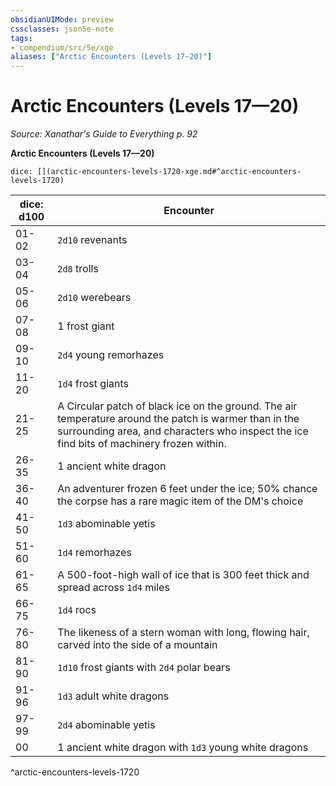 ```yaml
---
obsidianUIMode: preview
cssclasses: json5e-note
tags:
- compendium/src/5e/xge
aliases: ["Arctic Encounters (Levels 17—20)"]
---
```

# Arctic Encounters (Levels 17—20)
*Source: Xanathar's Guide to Everything p. 92* 

**Arctic Encounters (Levels 17—20)**

`dice: [](arctic-encounters-levels-1720-xge.md#^arctic-encounters-levels-1720)`

| dice: d100 | Encounter |
|------------|-----------|
| 01-02 | `2d10` revenants |
| 03-04 | `2d8` trolls |
| 05-06 | `2d10` werebears |
| 07-08 | 1 frost giant |
| 09-10 | `2d4` young remorhazes |
| 11-20 | `1d4` frost giants |
| 21-25 | A Circular patch of black ice on the ground. The air temperature around the patch is warmer than in the surrounding area, and characters who inspect the ice find bits of machinery frozen within. |
| 26-35 | 1 ancient white dragon |
| 36-40 | An adventurer frozen 6 feet under the ice; 50% chance the corpse has a rare magic item of the DM's choice |
| 41-50 | `1d3` abominable yetis |
| 51-60 | `1d4` remorhazes |
| 61-65 | A 500-foot-high wall of ice that is 300 feet thick and spread across `1d4` miles |
| 66-75 | `1d4` rocs |
| 76-80 | The likeness of a stern woman with long, flowing hair, carved into the side of a mountain |
| 81-90 | `1d10` frost giants with `2d4` polar bears |
| 91-96 | `1d3` adult white dragons |
| 97-99 | `2d4` abominable yetis |
| 00 | 1 ancient white dragon with `1d3` young white dragons |
^arctic-encounters-levels-1720